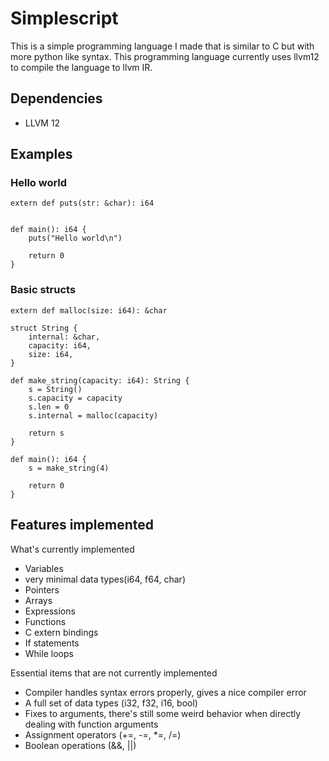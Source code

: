 # Simplescript

This is a simple programming language I made that is similar to C but with more python like syntax. This programming language currently uses llvm12 to compile the language to llvm IR.

## Dependencies
* LLVM 12

## Examples
### Hello world
```
extern def puts(str: &char): i64


def main(): i64 {
    puts("Hello world\n")

    return 0
}
```

### Basic structs
```
extern def malloc(size: i64): &char

struct String {
    internal: &char, 
    capacity: i64,
    size: i64,
}

def make_string(capacity: i64): String {
    s = String()
    s.capacity = capacity
    s.len = 0
    s.internal = malloc(capacity)

    return s
}

def main(): i64 {
    s = make_string(4)

    return 0
}
```

## Features implemented

What's currently implemented
* Variables
* very minimal data types(i64, f64, char)
* Pointers
* Arrays
* Expressions
* Functions
* C extern bindings
* If statements
* While loops

Essential items that are not currently implemented
* Compiler handles syntax errors properly, gives a nice compiler error
* A full set of data types (i32, f32, i16, bool)
* Fixes to arguments, there's still some weird behavior when directly dealing with function arguments
* Assignment operators (+=, -=, *=, /=)
* Boolean operations (&&, ||)
